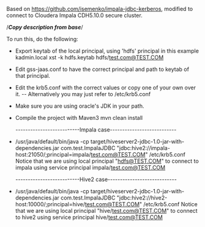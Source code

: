 Based on https://github.com/isemenko/impala-jdbc-kerberos, modified to connect to Cloudera Impala CDH5.10.0 secure cluster.


/***************Copy description from base***************/

To run this, do the following:

- Export keytab of the local principal, using 'hdfs' principal in this example
  kadmin.local
  xst -k hdfs.keytab hdfs/test.com@TEST.COM
- Edit gss-jaas.conf to have the correct principal and path to keytab of that principal.
- Edit the krb5.conf with the correct values or copy one of your own over it.
-- Alternatively you may just refer to /etc/krb5.conf
- Make sure you are using oracle's JDK in your path.
- Compile the project with Maven3
  mvn clean install
  
  --------------------------Impala case---------------------------
- /usr/java/default/bin/java -cp target/hiveserver2-jdbc-1.0-jar-with-dependencies.jar  com.test.ImpalaJDBC "jdbc:hive2://impala-host:21050/;principal=impala/test.com@TEST.COM" /etc/krb5.conf
Notice that we are using local principal "hdfs@TEST.COM" to connect to impala using service principal impala/test.com@TEST.COM

  --------------------------Hive2 case----------------------------
- /usr/java/default/bin/java -cp target/hiveserver2-jdbc-1.0-jar-with-dependencies.jar  com.test.ImpalaJDBC "jdbc:hive2://hive2-host:10000/;principal=hive/test.com@TEST.COM" /etc/krb5.conf
Notice that we are using local principal "hive/test.com@TEST.COM" to connect to hive2 using service principal hive/test.com@TEST.COM
